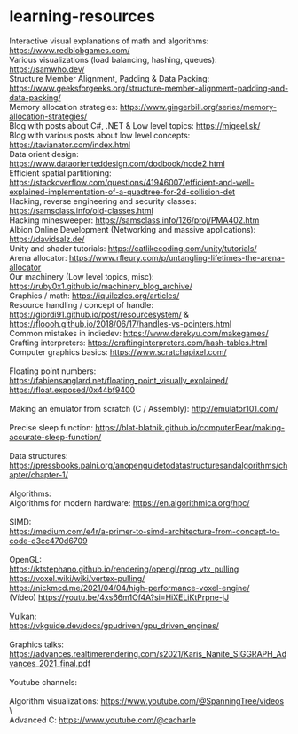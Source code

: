 # learning-resources

Interactive visual explanations of math and algorithms: https://www.redblobgames.com/ \
Various visualizations (load balancing, hashing, queues): https://samwho.dev/ \
Structure Member Alignment, Padding & Data Packing: https://www.geeksforgeeks.org/structure-member-alignment-padding-and-data-packing/ \
Memory allocation strategies: https://www.gingerbill.org/series/memory-allocation-strategies/ \
Blog with posts about C#, .NET & Low level topics: https://migeel.sk/ \
Blog with various posts about low level concepts: https://tavianator.com/index.html  \
Data orient design: https://www.dataorienteddesign.com/dodbook/node2.html \
Efficient spatial partitioning: https://stackoverflow.com/questions/41946007/efficient-and-well-explained-implementation-of-a-quadtree-for-2d-collision-det \
Hacking, reverse engineering and security classes: https://samsclass.info/old-classes.html \
Hacking minesweeper: https://samsclass.info/126/proj/PMA402.htm \
Albion Online Development (Networking and massive applications): https://davidsalz.de/ \
Unity and shader tutorials: https://catlikecoding.com/unity/tutorials/ \
Arena allocator: https://www.rfleury.com/p/untangling-lifetimes-the-arena-allocator \
Our machinery (Low level topics, misc): https://ruby0x1.github.io/machinery_blog_archive/ \
Graphics / math: https://iquilezles.org/articles/ \
Resource handling / concept of handle: https://giordi91.github.io/post/resourcesystem/ & https://floooh.github.io/2018/06/17/handles-vs-pointers.html \
Common mistakes in indiedev: https://www.derekyu.com/makegames/ \
Crafting interpreters: https://craftinginterpreters.com/hash-tables.html \
Computer graphics basics: https://www.scratchapixel.com/ \
\
Floating point numbers: \
https://fabiensanglard.net/floating_point_visually_explained/ \
https://float.exposed/0x44bf9400 \
\
Making an emulator from scratch (C / Assembly): http://emulator101.com/ \
\
Precise sleep function: https://blat-blatnik.github.io/computerBear/making-accurate-sleep-function/ \
\
Data structures: \
https://pressbooks.palni.org/anopenguidetodatastructuresandalgorithms/chapter/chapter-1/ \
\
Algorithms: \
Algorithms for modern hardware: https://en.algorithmica.org/hpc/ \
\
SIMD: \
https://medium.com/e4r/a-primer-to-simd-architecture-from-concept-to-code-d3cc470d6709 \
\
OpenGL: \
https://ktstephano.github.io/rendering/opengl/prog_vtx_pulling \
https://voxel.wiki/wiki/vertex-pulling/ \
https://nickmcd.me/2021/04/04/high-performance-voxel-engine/ \
(Vídeo) https://youtu.be/4xs66m1Of4A?si=HiXELiKtPrpne-jJ \
\
Vulkan: \
https://vkguide.dev/docs/gpudriven/gpu_driven_engines/ \
\
Graphics talks: \
https://advances.realtimerendering.com/s2021/Karis_Nanite_SIGGRAPH_Advances_2021_final.pdf \
\
Youtube channels: \
\
Algorithm visualizations: https://www.youtube.com/@SpanningTree/videos \  
Advanced C: https://www.youtube.com/@cacharle
